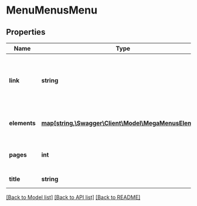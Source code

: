 # MenuMenusMenu

## Properties
Name | Type | Description | Notes
------------ | ------------- | ------------- | -------------
**link** | **string** | The API link that can be used to obtain more information about this object | 
**elements** | [**map[string,\Swagger\Client\Model\MegaMenusElement]**](MegaMenusElement.md) | Flattened list of all element in this menu | [optional] 
**pages** | **int** | Get the amount of pages for this menu | [optional] 
**title** | **string** | The title of this menu | [optional] 

[[Back to Model list]](../README.md#documentation-for-models) [[Back to API list]](../README.md#documentation-for-api-endpoints) [[Back to README]](../README.md)


